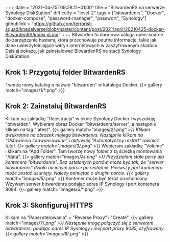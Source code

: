 +++
date = "2021-04-25T09:28:11+01:00"
title = "BitwardenRS na serwerze Synology DiskStation"
difficulty = "level-2"
tags = ["bitwardenrs", "Docker", "docker-compose", "password-manager", "passwort", "Synology"]
githublink = "https://github.com/terrorist-squad/knedelverse/blob/master/content/post/2021/april/20210425-docker-BitwardenRS/index.pl.md"
+++
Bitwarden to darmowa usługa open-source do zarządzania hasłami, która przechowuje poufne informacje, takie jak dane uwierzytelniające witryn internetowych w zaszyfrowanym skarbcu. Dzisiaj pokażę, jak zainstalować BitwardenRS na stacji Synology DiskStation.
## Krok 1: Przygotuj folder BitwardenRS
Tworzę nowy katalog o nazwie "bitwarden" w katalogu Docker.
{{< gallery match="images/1/*.png" >}}

## Krok 2: Zainstaluj BitwardenRS
Klikam na zakładkę "Rejestracja" w oknie Synology Docker i wyszukuję "bitwarden". Wybieram obraz Docker "bitwardenrs/server", a następnie klikam na tag "latest".
{{< gallery match="images/2/*.png" >}}
Klikam dwukrotnie na obrazek mojego bitwardenrs. Następnie klikam na "Ustawienia zaawansowane" i aktywuję "Automatyczny restart" również tutaj.
{{< gallery match="images/3/*.png" >}}
Wybieram zakładkę "Volume" i klikam na "Add Folder". Tam tworzę nowy folder z tą ścieżką montowania "/data".
{{< gallery match="images/4/*.png" >}}
Przydzielam stałe porty dla kontenera "bitwardenrs". Bez ustalonych portów, może być tak, że "serwer bitwardenrs" działa na innym porcie po restarcie. Pierwszy port kontenera może zostać usunięty. Należy pamiętać o drugim porcie.
{{< gallery match="images/5/*.png" >}}
Kontener może być teraz uruchomiony. Wzywam serwer bitwardenrs podając adres IP Synology i port kontenera 8084.
{{< gallery match="images/6/*.png" >}}

## Krok 3: Skonfiguruj HTTPS
Klikam na "Panel sterowania" > "Reverse Proxy" i "Create".
{{< gallery match="images/7/*.png" >}}
Następnie mogę połączyć się z serwerem bitwardenrs, podając adres IP Synology i mój port proxy 8085, szyfrowany.
{{< gallery match="images/8/*.png" >}}